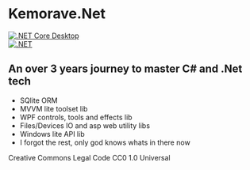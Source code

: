 # Kemorave.Net
[![.NET Core Desktop](https://github.com/Kemorave/Kemorave.Net/actions/workflows/dotnet-desktop.yml/badge.svg?branch=master)](https://github.com/Kemorave/Kemorave.Net/actions/workflows/dotnet-desktop.yml)
<br>
[![.NET](https://github.com/Kemorave/Kemorave.Net/actions/workflows/dotnet.yml/badge.svg)](https://github.com/Kemorave/Kemorave.Net/actions/workflows/dotnet.yml)
<br>
## An over 3 years journey to master C# and .Net tech 

- SQlite ORM
- MVVM lite toolset lib
- WPF controls, tools and effects lib
- Files/Devices IO and asp web utility libs 
- Windows lite API lib
- I forgot the rest, only god knows whats in there now

Creative Commons Legal Code
CC0 1.0 Universal

